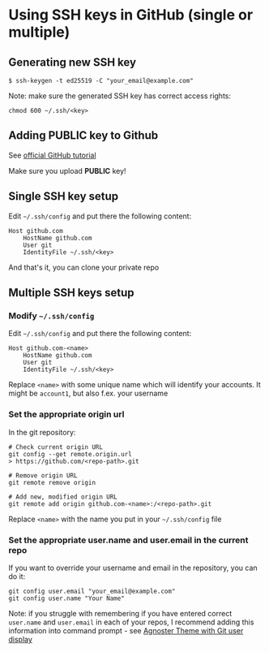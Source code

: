 # Using SSH keys in GitHub (single or multiple)

## Generating new SSH key

```shell
$ ssh-keygen -t ed25519 -C "your_email@example.com"
```
Note: make sure the generated SSH key has correct access rights:
```shell
chmod 600 ~/.ssh/<key>
```

## Adding PUBLIC key to Github

See [official GitHub tutorial](https://docs.github.com/en/authentication/connecting-to-github-with-ssh/adding-a-new-ssh-key-to-your-github-account)

Make sure you upload **PUBLIC** key!

## Single SSH key setup

Edit `~/.ssh/config` and put there the following content:
```text
Host github.com
	HostName github.com
	User git
	IdentityFile ~/.ssh/<key>
```

And that's it, you can clone your private repo

## Multiple SSH keys setup

### Modify `~/.ssh/config`

Edit `~/.ssh/config` and put there the following content:
```text
Host github.com-<name>
	HostName github.com
	User git
	IdentityFile ~/.ssh/<key>
```
Replace `<name>` with some unique name which will identify your accounts. It might be `account1`, but also f.ex. your username

### Set the appropriate origin url

In the git repository:
```shell
# Check current origin URL
git config --get remote.origin.url
> https://github.com/<repo-path>.git

# Remove origin URL
git remote remove origin

# Add new, modified origin URL
git remote add origin github.com-<name>:/<repo-path>.git 
```
Replace `<name>` with the name you put in your `~/.ssh/config` file

### Set the appropriate user.name and user.email in the current repo

If you want to override your username and email in the repository, you can do it: 

```shell
git config user.email "your_email@example.com"
git config user.name "Your Name"
```

Note: if you struggle with remembering if you have entered correct `user.name` and `user.email`
in each of your repos, I recommend adding this information into command prompt -
see [Agnoster Theme with Git user display](macos-setup.md#agnoster-theme-with-git-user-display)
